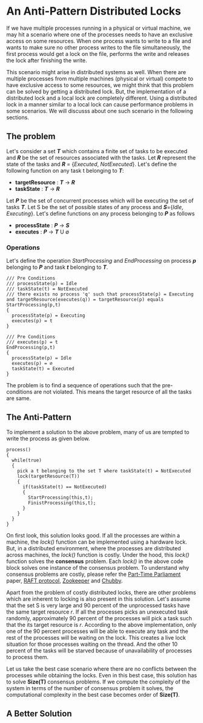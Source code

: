 # An Anti-Pattern Distributed Locks
If we have multiple processes running in a physical or virtual machine, we may hit a scenario where one of the processes needs to have an exclusive access on some resources. When one process wants to write to a file and wants to make sure no other process writes to the file simultaneously, the first process would get a lock on the file, performs the write and releases the lock after finishing the write. 

This scenario might arise in distributed systems as well. When there are multiple processes from multiple machines (physical or virtual) compete to have exclusive access to some resources, we might think that this problem can be solved by getting a distributed lock. But, the implementation of a distributed lock and a local lock are completely different. Using a distributed lock in a manner similar to a local lock can cause performance problems in some scenarios. We will discusss about one such scenario in the following sections.

## The problem
Let's consider a set ***T*** which contains a finite set of tasks to be executed and ***R*** be the set of resources associated with the tasks. Let ***R*** represent the state of the tasks and ***R*** = {*Executed*, *NotExecuted*}. Let's define the following function on any task t belonging to ***T***:
  - **targetResource** : ***T*** -> ***R***
  - **taskState** : ***T*** -> ***R***
  
Let ***P*** be the set of concurrent processes which will be executing the set of tasks ***T***. Let S be the set of possible states of any process and ***S***={*Idle*, *Executing*}. Let's define functions on any process belonging to ***P*** as follows
  - **processState** : ***P*** -> ***S***
  - **executes** : ***P*** -> ***T*** U ∅

### Operations
Let's define the operation *StartProcessing* and *EndProcessing* on process ***p*** belonging to ***P*** and task ***t*** belonging to ***T***.
```
/// Pre Conditions
/// processState(p) = Idle
/// taskState(t) = NotExecuted
/// there exists no process 'q' such that processState(p) = Executing and targetResource(executes(q)) = targetResource(p) equals 
StartProcessing(p,t)
{
  processState(p) = Executing
  executes(p) = t
}
```
```
/// Pre Conditions
/// executes(p) = t
EndProcessing(p,t)
{
  processState(p) = Idle
  executes(p) = ∅
  taskState(t) = Executed
}
```

The problem is to find a sequence of operations such that the pre-conditions are not violated. This means the target resource of all the tasks are same.

## The Anti-Pattern
To implement a solution to the above problem, many of us are tempted to write the process as given below.
```
process()
{
  while(true)
  {
    pick a t belonging to the set T where taskState(t) = NotExecuted
    lock(targetResource(T))
    {
      if(taskState(t) == NotExecuted)
      {
        StartProcessing(this,t);
        FinistProcessing(this,t);
      }
    }
  }
}
```
On first look, this solution looks good. If all the processes are within a machine, the *lock()* function can be implemented using a hardware lock. But, in a distributed environment, where the processes are distributed across machines, the *lock()* function is costly. Under the hood, this *lock()* function solves the **consensus** problem. Each *lock()* in the above code block solves one instance of the consensus problem. To understand why consensus problems are costly, please refer the [Part-Time Parliament](http://lamport.azurewebsites.net/pubs/lamport-paxos.pdf)  paper, [RAFT protocol](https://raft.github.io/), [Zookeeper](https://zookeeper.apache.org/) and [Chubby](https://static.googleusercontent.com/media/research.google.com/en//archive/chubby-osdi06.pdf).

Apart from the problem of costly distributed locks, there are other problems which are inherent to locking is also present in this solution. Let's assume that the set S is very large and 90 percent of the unprocessed tasks have the same target resource *r*. If all the processes picks an unexecuted task randomly, approximately 90 percent of the processes will pick a task such that the its target resource is *r*. According to the above implementation, only one of the 90 percent processes will be able to execute any task and the rest of the processes will be waiting on the lock. This creates a live lock situation for those processes waiting on the thread. And the other 10 percent of the tasks will be starved because of unavailability of processes to process them.

Let us take the best case scenario where there are no conflicts between the processes while obtaining the locks. Even in this best case, this solution has to solve **Size(T)** consensus problems. If we compute the compleity of the system in terms of the number of consensus problem it solves, the computational complexity in the best case becomes order of **Size(T)**.

## A Better Solution
